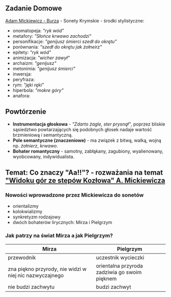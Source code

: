 ## Zadanie Domowe
[Adam Mickiewicz - Burza](https://literat.ug.edu.pl/amwiersz/0035.htm) - Sonety Krymskie - środki stylistyczne:
- onomatopeja: *"ryk wód"*
- metafory: *"Słońce krwawo zachodzi"*
- personifikacje: *"genijusz śmierci szedł do okrętu"*
- porównania: *"szedł do okrętu jak żołneirz"*
- epitety: *"ryk wód"*
- animizacja: *"wicher zawył"*
- archaizm: *"genijusz"*
- metonimia: *"genijusz śmierci"*
- inwersja:
- peryfraza:
- rym: *"jęki ręki"*
- hiperbola: *"mokre góry"*
- anafora:

## Powtórzenie
- **Instrumentacja głoskowa** - *"Zdarto żagle, ster prysnął"*, poprzez bliskie sąsiedztwo powtarzających się podobnych głosek nadaje wartość brzmieniową i semantyczną.
- **Pole semantyczne (znaczeniowe)** - ma związek z bitwą, walką, wojną np. *żołnierz*, *krwawo*.
- **Bohater romantyczny** - samotny, zabłąkany, zagubiony, wyalienowany, wyobcowany, indywidualista.

## Temat: Co znaczy "Aa!!"? - rozważania na temat ["Widoku gór ze stepów Kozłowa" A. Mickiewicza](https://literat.ug.edu.pl/amwiersz/0035.htm)
### Nowości wprowadzone przez Mickiewicza do sonetów
- orientalizmy
- kolokwializmy
- synkretyzm rodzajowy
- dwóch bohaterów lirycznych: Mirza i Pielgrzym
### Jak patrzy na świat Mirza a jak Pielgrzym?
Mirza | Pielgrzym
--- | ---
przewodnik | uczestnik wycieczki
zna piękno przyrody, nie widzi w niej nic nazwyczajnego | orientalna przyroda zadziwia go swoim pięknem
nie budzi zachwytu | budzi zachwyt
